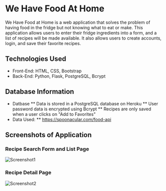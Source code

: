 # We Have Food At Home
We Have Food at Home is a web application that solves the problem of having food in the fridge but not knowing what to eat or make. This application allows users to enter their fridge ingredients into a form, and a list of recipes will be made available. It also allows users to create accounts, login, and save their favorite recipes.

## Technologies Used
* Front-End: HTML, CSS, Bootstrap
* Back-End: Python, Flask, PostgreSQL, Bcrypt

## Database Information
* Datbase
** Data is stored in a PostgreSQL database on Heroku
** User password data is encrypted using Bcrypt
** Recipes are only saved when a user clicks on "Add to Favorites"
* Data Used:
** https://spoonacular.com/food-api

## Screenshots of Application
### Recipe Search Form and List Page
![Screenshot1](https://i.ibb.co/DCSj9Jm/Screen-Shot-2022-02-15-at-1-49-52-PM.png)

### Recipe Detail Page
![Screenshot2](https://i.ibb.co/nmbV64v/Screen-Shot-2022-02-15-at-1-50-06-PM.png)

